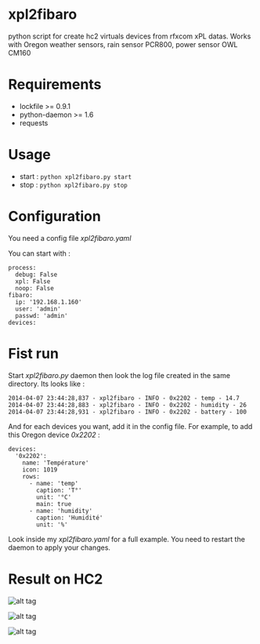 xpl2fibaro
==========

python script for create hc2 virtuals devices from rfxcom xPL datas.
Works with Oregon weather sensors, rain sensor PCR800, power sensor OWL CM160

# Requirements
- lockfile >= 0.9.1
- python-daemon >= 1.6
- requests

# Usage

- start : `python xpl2fibaro.py start`
- stop  : `python xpl2fibaro.py stop`

# Configuration
You need a config file *xpl2fibaro.yaml*

You can start with :
```
process:
  debug: False
  xpl: False
  noop: False
fibaro:
  ip: '192.168.1.160'
  user: 'admin'
  passwd: 'admin'
devices:
```

# Fist run
Start *xpl2fibaro.py* daemon then look the log file created in the same directory. Its looks like :
```
2014-04-07 23:44:28,837 - xpl2fibaro - INFO - 0x2202 - temp - 14.7
2014-04-07 23:44:28,883 - xpl2fibaro - INFO - 0x2202 - humidity - 26
2014-04-07 23:44:28,931 - xpl2fibaro - INFO - 0x2202 - battery - 100
```

And for each devices you want, add it in the config file. For example, to add this Oregon device *0x2202* :
```
devices:
  '0x2202':
    name: 'Température'
    icon: 1019
    rows:
      - name: 'temp'
        caption: 'T°'
        unit: '°C'
        main: true
      - name: 'humidity'
        caption: 'Humidité'
        unit: '%'
```
Look inside my *xpl2fibaro.yaml* for a full example. You need to restart the daemon to apply your changes.


# Result on HC2

![alt tag](https://raw.githubusercontent.com/eremid/xpl2fibaro/master/hc2_temp.png)

![alt tag](https://raw.githubusercontent.com/eremid/xpl2fibaro/master/hc2_temp2.png)

![alt tag](https://raw.githubusercontent.com/eremid/xpl2fibaro/master/rain_and_power.png)
